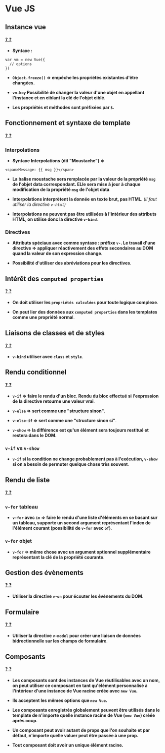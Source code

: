 # Vue JS

## Instance vue

[:question: :question:](instanceVue.md)

*   **Syntaxe :**

```
var vm = new Vue({
  // options
})
```

*   **`Object.freeze()` => empêche les propriétés existantes d'être changées.**

*   **`vm.key` Possibilité de changer la valeur d'une objet en appellant l'instance et en ciblant la clé de l'objet ciblé.**

*   **Les propriétés et méthodes sont préfixées par `$`.**

## Fonctionnement et syntaxe de template

[:question: :question:](syntaxeTemplate.md)

### Interpolations

*   **Syntaxe Interpolations (dit "Moustache") =>**

```
<span>Message: {{ msg }}</span>
```

*   **La balise moustache sera remplacée par la valeur de la propriété `msg` de l'objet data correspondant. ELle sera mise à jour à chaque modification de la propriété `msg` de l'objet data**.

*   **Interpolations interprètent la donnée en texte brut, pas HTML**. *(Il faut utiliser la directive `v-html`)*

*   **Interpolations ne peuvent pas être utilisées à l'intérieur des attributs HTML, on utilise donc la directive `v-bind`**.


### Directives

*   **Attributs spéciaux avec comme syntaxe : préfixe `v-`. Le travail d'une directive => appliquer réactivement des effets secondaires au DOM quand la valeur de son expression change**.

*   **Possibilité d'utiliser des abréviations pour les directives**.

## Intérêt des `computed properties`

[:question: :question:](computedProperties.md)

*   **On doit utiliser les `propriétés calculées` pour toute logique complexe**.

*   **On peut lier des données aux `computed properties` dans les templates comme une propriété normal**.

## Liaisons de classes et de styles

[:question: :question:](liaisonsClassesEtStyles.md)

*   **`v-bind` utiliser avec `class` et `style`**.

## Rendu conditionnel

[:question: :question:](renduConditionnel.md)

*   **`v-if` => faire le rendu d'un bloc. Rendu du bloc effectué si l'expression de la directive retourne une valeur vrai**.

*   **`v-else` => sert comme une "structure sinon"**.

*   **`v-else-if` => sert comme une "structure sinon si"**.

*   **`v-show` => la différence est qu'un élément sera toujours restitué et restera dans le DOM**.

### `v-if` vs `v-show`

*   **`v-if` si la condition ne change probablement pas à l'exécution, `v-show` si on a besoin de permuter quelque chose très souvent**.

## Rendu de liste

[:question: :question:](renduListe.md)

### `v-for` tableau

*   **`v-for` avec `in` => faire le rendu d'une liste d'éléments en se basant sur un tableau, supporte un second argument représentant l'index de l'élément courant (possibilité de `v-for` avec `of`)**.

### `v-for` objet

*   **`v-for` => même chose avec un argument optionnel supplémentaire représentant la clé de la propriété courante**.

## Gestion des évènements

[:question: :question:](gestionEvenements.md)

*   **Utiliser la directive `v-on` pour écouter les évènements du DOM**.

## Formulaire

[:question: :question:](formulaire.md)

*   **Utiliser la directive `v-model` pour créer une liaison de données bidrectionnelle sur les champs de formulaire**.

## Composants

[:question: :question:](composants.md)

*   **Les composants sont des instances de Vue réutilisables avec un nom, on peut utiliser ce composant en tant qu'élément personnalisé à l'intérieur d'une instance de Vue racine créée avec `new Vue`.**

*   **Ils acceptent les mêmes options que `new Vue`.**

*   **Les composants enregistrés globalement peuvent être utilisés dans le template de n'importe quelle instance racine de Vue (`new Vue`) créée après coup.**

*   **Un composant peut avoir autant de props que l'on souhaite et par défaut, n'importe quelle valuer peut être passée à une prop.**

*   **Tout composant doit avoir un unique élément racine.**
